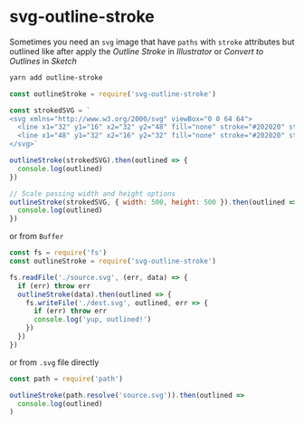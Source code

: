 # svg-outline-stroke

Sometimes you need an `svg` image that have `paths` with `stroke` attributes but
outlined like after apply the _Outline Stroke_ in _Illustrator_ or _Convert to
Outlines_ in _Sketch_

```zsh
yarn add outline-stroke
```

```js
const outlineStroke = require('svg-outline-stroke')

const strokedSVG = `
<svg xmlns="http://www.w3.org/2000/svg" viewBox="0 0 64 64">
  <line x1="32" y1="16" x2="32" y2="48" fill="none" stroke="#202020" stroke-miterlimit="10" stroke-width="2"/>
  <line x1="48" y1="32" x2="16" y2="32" fill="none" stroke="#202020" stroke-miterlimit="10" stroke-width="2"/>
</svg>`

outlineStroke(strokedSVG).then(outlined => {
  console.log(outlined)
})

// Scale passing width and height options
outlineStroke(strokedSVG, { width: 500, height: 500 }).then(outlined => {
  console.log(outlined)
})
```

or from `Buffer`

```js
const fs = require('fs')
const outlineStroke = require('svg-outline-stroke')

fs.readFile('./source.svg', (err, data) => {
  if (err) throw err
  outlineStroke(data).then(outlined => {
    fs.writeFile('./dest.svg', outlined, err => {
      if (err) throw err
      console.log('yup, outlined!')
    })
  })
})
```

or from `.svg` file directly

```js
const path = require('path')

outlineStroke(path.resolve('source.svg')).then(outlined =>
  console.log(outlined)
)
```

